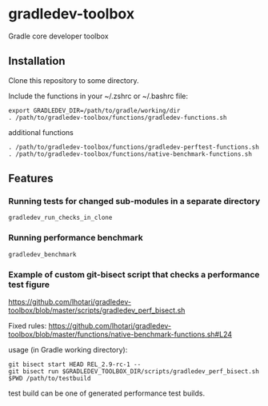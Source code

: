 # gradledev-toolbox
Gradle core developer toolbox

## Installation

Clone this repository to some directory.

Include the functions in your ~/.zshrc or ~/.bashrc file:
```
export GRADLEDEV_DIR=/path/to/gradle/working/dir
. /path/to/gradledev-toolbox/functions/gradledev-functions.sh
```
additional functions
```
. /path/to/gradledev-toolbox/functions/gradledev-perftest-functions.sh
. /path/to/gradledev-toolbox/functions/native-benchmark-functions.sh
```

## Features

### Running tests for changed sub-modules in a separate directory

```
gradledev_run_checks_in_clone
```

### Running performance benchmark

```
gradledev_benchmark
```

### Example of custom git-bisect script that checks a performance test figure

https://github.com/lhotari/gradledev-toolbox/blob/master/scripts/gradledev_perf_bisect.sh

Fixed rules: https://github.com/lhotari/gradledev-toolbox/blob/master/functions/native-benchmark-functions.sh#L24

usage (in Gradle working directory):
```
git bisect start HEAD REL_2.9-rc-1 --
git bisect run $GRADLEDEV_TOOLBOX_DIR/scripts/gradledev_perf_bisect.sh $PWD /path/to/testbuild
```
test build can be one of generated performance test builds.






